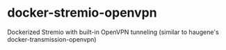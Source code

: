 # docker-stremio-openvpn
Dockerized Stremio with built-in OpenVPN tunneling (similar to haugene's docker-transmission-openvpn)
